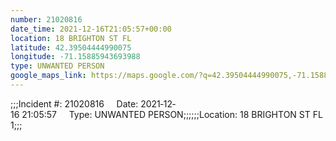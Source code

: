 ```yaml
---
number: 21020816
date_time: 2021-12-16T21:05:57+00:00
location: 18 BRIGHTON ST FL 
latitude: 42.39504444990075
longitude: -71.15885943693988
type: UNWANTED PERSON
google_maps_link: https://maps.google.com/?q=42.39504444990075,-71.15885943693988
---
```


;;;Incident #: 21020816     Date: 2021‐12‐16 21:05:57     Type: UNWANTED PERSON;;;;;;Location: 18 BRIGHTON ST FL 1;;;
